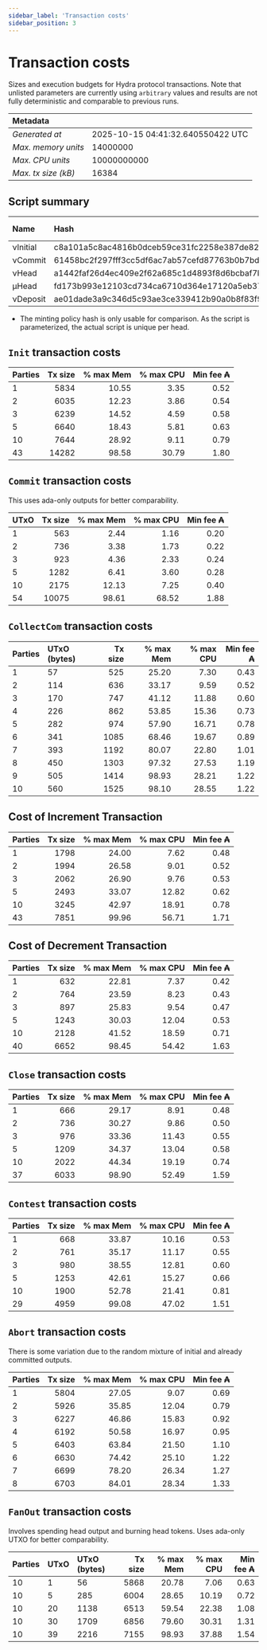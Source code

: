 ```yaml
--- 
sidebar_label: 'Transaction costs' 
sidebar_position: 3 
--- 
```


# Transaction costs 

Sizes and execution budgets for Hydra protocol transactions. Note that unlisted parameters are currently using `arbitrary` values and results are not fully deterministic and comparable to previous runs.

| Metadata | |
| :--- | :--- |
| _Generated at_ | 2025-10-15 04:41:32.640550422 UTC |
| _Max. memory units_ | 14000000 |
| _Max. CPU units_ | 10000000000 |
| _Max. tx size (kB)_ | 16384 |

## Script summary

| Name   | Hash | Size (Bytes) 
| :----- | :--- | -----------: 
| νInitial | c8a101a5c8ac4816b0dceb59ce31fc2258e387de828f02961d2f2045 | 2652 | 
| νCommit | 61458bc2f297fff3cc5df6ac7ab57cefd87763b0b7bd722146a1035c | 685 | 
| νHead | a1442faf26d4ec409e2f62a685c1d4893f8d6bcbaf7bcb59d6fa1340 | 14599 | 
| μHead | fd173b993e12103cd734ca6710d364e17120a5eb37a224c64ab2b188* | 5284 | 
| νDeposit | ae01dade3a9c346d5c93ae3ce339412b90a0b8f83f94ec6baa24e30c | 1102 | 

* The minting policy hash is only usable for comparison. As the script is parameterized, the actual script is unique per head.

## `Init` transaction costs

| Parties | Tx size | % max Mem | % max CPU | Min fee ₳ |
| :------ | ------: | --------: | --------: | --------: |
| 1| 5834 | 10.55 | 3.35 | 0.52 |
| 2| 6035 | 12.23 | 3.86 | 0.54 |
| 3| 6239 | 14.52 | 4.59 | 0.58 |
| 5| 6640 | 18.43 | 5.81 | 0.63 |
| 10| 7644 | 28.92 | 9.11 | 0.79 |
| 43| 14282 | 98.58 | 30.79 | 1.80 |


## `Commit` transaction costs
 This uses ada-only outputs for better comparability.

| UTxO | Tx size | % max Mem | % max CPU | Min fee ₳ |
| :--- | ------: | --------: | --------: | --------: |
| 1| 563 | 2.44 | 1.16 | 0.20 |
| 2| 736 | 3.38 | 1.73 | 0.22 |
| 3| 923 | 4.36 | 2.33 | 0.24 |
| 5| 1282 | 6.41 | 3.60 | 0.28 |
| 10| 2175 | 12.13 | 7.25 | 0.40 |
| 54| 10075 | 98.61 | 68.52 | 1.88 |


## `CollectCom` transaction costs

| Parties | UTxO (bytes) |Tx size | % max Mem | % max CPU | Min fee ₳ |
| :------ | :----------- |------: | --------: | --------: | --------: |
| 1 | 57 | 525 | 25.20 | 7.30 | 0.43 |
| 2 | 114 | 636 | 33.17 | 9.59 | 0.52 |
| 3 | 170 | 747 | 41.12 | 11.88 | 0.60 |
| 4 | 226 | 862 | 53.85 | 15.36 | 0.73 |
| 5 | 282 | 974 | 57.90 | 16.71 | 0.78 |
| 6 | 341 | 1085 | 68.46 | 19.67 | 0.89 |
| 7 | 393 | 1192 | 80.07 | 22.80 | 1.01 |
| 8 | 450 | 1303 | 97.32 | 27.53 | 1.19 |
| 9 | 505 | 1414 | 98.93 | 28.21 | 1.22 |
| 10 | 560 | 1525 | 98.10 | 28.55 | 1.22 |


## Cost of Increment Transaction

| Parties | Tx size | % max Mem | % max CPU | Min fee ₳ |
| :------ | ------: | --------: | --------: | --------: |
| 1| 1798 | 24.00 | 7.62 | 0.48 |
| 2| 1994 | 26.58 | 9.01 | 0.52 |
| 3| 2062 | 26.90 | 9.76 | 0.53 |
| 5| 2493 | 33.07 | 12.82 | 0.62 |
| 10| 3245 | 42.97 | 18.91 | 0.78 |
| 43| 7851 | 99.96 | 56.71 | 1.71 |


## Cost of Decrement Transaction

| Parties | Tx size | % max Mem | % max CPU | Min fee ₳ |
| :------ | ------: | --------: | --------: | --------: |
| 1| 632 | 22.81 | 7.37 | 0.42 |
| 2| 764 | 23.59 | 8.23 | 0.43 |
| 3| 897 | 25.83 | 9.54 | 0.47 |
| 5| 1243 | 30.03 | 12.04 | 0.53 |
| 10| 2128 | 41.52 | 18.59 | 0.71 |
| 40| 6652 | 98.45 | 54.42 | 1.63 |


## `Close` transaction costs

| Parties | Tx size | % max Mem | % max CPU | Min fee ₳ |
| :------ | ------: | --------: | --------: | --------: |
| 1| 666 | 29.17 | 8.91 | 0.48 |
| 2| 736 | 30.27 | 9.86 | 0.50 |
| 3| 976 | 33.36 | 11.43 | 0.55 |
| 5| 1209 | 34.37 | 13.04 | 0.58 |
| 10| 2022 | 44.34 | 19.19 | 0.74 |
| 37| 6033 | 98.90 | 52.49 | 1.59 |


## `Contest` transaction costs

| Parties | Tx size | % max Mem | % max CPU | Min fee ₳ |
| :------ | ------: | --------: | --------: | --------: |
| 1| 668 | 33.87 | 10.16 | 0.53 |
| 2| 761 | 35.17 | 11.17 | 0.55 |
| 3| 980 | 38.55 | 12.81 | 0.60 |
| 5| 1253 | 42.61 | 15.27 | 0.66 |
| 10| 1900 | 52.78 | 21.41 | 0.81 |
| 29| 4959 | 99.08 | 47.02 | 1.51 |


## `Abort` transaction costs
There is some variation due to the random mixture of initial and already committed outputs.

| Parties | Tx size | % max Mem | % max CPU | Min fee ₳ |
| :------ | ------: | --------: | --------: | --------: |
| 1| 5804 | 27.05 | 9.07 | 0.69 |
| 2| 5926 | 35.85 | 12.04 | 0.79 |
| 3| 6227 | 46.86 | 15.83 | 0.92 |
| 4| 6192 | 50.58 | 16.97 | 0.95 |
| 5| 6403 | 63.84 | 21.50 | 1.10 |
| 6| 6630 | 74.42 | 25.10 | 1.22 |
| 7| 6699 | 78.20 | 26.34 | 1.27 |
| 8| 6703 | 84.01 | 28.34 | 1.33 |


## `FanOut` transaction costs
Involves spending head output and burning head tokens. Uses ada-only UTXO for better comparability.

| Parties | UTxO  | UTxO (bytes) | Tx size | % max Mem | % max CPU | Min fee ₳ |
| :------ | :---- | :----------- | ------: | --------: | --------: | --------: |
| 10 | 1 | 56 | 5868 | 20.78 | 7.06 | 0.63 |
| 10 | 5 | 285 | 6004 | 28.65 | 10.19 | 0.72 |
| 10 | 20 | 1138 | 6513 | 59.54 | 22.38 | 1.08 |
| 10 | 30 | 1709 | 6856 | 79.60 | 30.31 | 1.31 |
| 10 | 39 | 2216 | 7155 | 98.93 | 37.88 | 1.54 |

